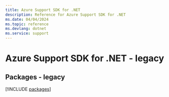 ```yaml
---
title: Azure Support SDK for .NET
description: Reference for Azure Support SDK for .NET
ms.date: 04/04/2024
ms.topic: reference
ms.devlang: dotnet
ms.service: support
---
```

# Azure Support SDK for .NET - legacy
## Packages - legacy
[!INCLUDE [packages](support-index.md)]